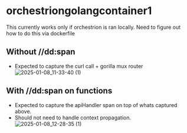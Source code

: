 # orchestriongolangcontainer1

This currently works only if orchestrion is ran locally. Need to figure out how to do this via dockerfile

## Without //dd:span
- Expected to capture the curl call + gorilla mux router
![2025-01-08_11-33-40 (1)](https://github.com/user-attachments/assets/b5a11dc8-0c92-4f47-ba7c-0e93367f3e4e)

## With //dd:span on functions
- Expected to capture the apiHandler span on top of whats captured above.
- Should not need to handle context propagation.
![2025-01-08_12-28-35 (1)](https://github.com/user-attachments/assets/09b3db7a-beae-4485-aa50-2b946d822ba1)
